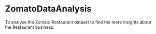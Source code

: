 # ZomatoDataAnalysis
To analyse the Zomato Restaurant dataset to find the more insights about the Restaurant business.
